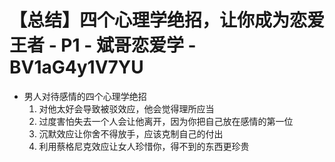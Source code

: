 # 【总结】四个心理学绝招，让你成为恋爱王者 - P1 - 斌哥恋爱学 - BV1aG4y1V7YU

-   男人对待感情的四个心理学绝招
    1.  对他太好会导致被驳效应，他会觉得理所应当
    2.  过度害怕失去一个人会让他离开，因为你把自己放在感情的第一位
    3.  沉默效应让你舍不得放手，应该克制自己的付出
    4.  利用蔡格尼克效应让女人珍惜你，得不到的东西更珍贵